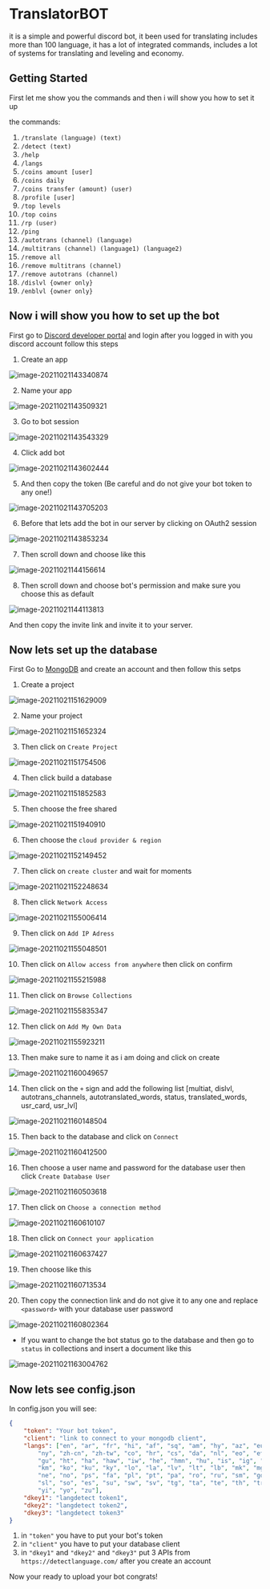 # TranslatorBOT

it is a simple and powerful discord bot, it been used for translating includes more than 100 language, it has a lot of integrated commands, includes a lot of systems for translating and leveling and economy.



## Getting Started

First let me show you the commands and then i will show you how to set it up

the commands:

1. <code>/translate (language) (text)</code>
2. <code>/detect (text)</code>
3. <code>/help</code>
4. <code>/langs</code>
5. <code>/coins amount [user]</code>
6. <code>/coins daily</code>
7. <code>/coins transfer (amount) (user)</code>
8. <code>/profile [user]</code>
9. <code>/top levels</code>
10. <code>/top coins</code>
11. <code>/rp (user)</code>
12. <code>/ping</code>
13. <code>/autotrans (channel) (language)</code>
14. <code>/multitrans (channel) (language1) (language2)</code>
15. <code>/remove all</code>
16. <code>/remove multitrans (channel)</code>
17. <code>/remove autotrans (channel)</code>
18. <code>/dislvl {owner only}</code>
19. <code>/enblvl {owner only}</code>



## Now i will show you how to set up the bot

First go to <a href='https://discord.com/developers/applications'>Discord developer portal</a> and login after you logged in with you discord account follow this steps

1. Create an app

![image-20211021143340874](.config/img/image-20211021143340874.png)

2. Name your app

![image-20211021143509321](.config/img/image-20211021143509321.png)

3. Go to bot session

![image-20211021143543329](.config/img/image-20211021143543329.png)

4. Click add bot

![image-20211021143602444](.config/img/image-20211021143602444.png)

5. And then copy the token (Be careful and do not give your bot token to any one!)

![image-20211021143705203](.config/img/image-20211021143705203.png)

6. Before that lets add the bot in our server by clicking on OAuth2 session

![image-20211021143853234](.config/img/image-20211021143853234.png)

7. Then scroll down and choose like this

![image-20211021144156614](.config/img/image-20211021144156614.png)

8. Then scroll down and choose bot's permission and make sure you choose this as default

![image-20211021144113813](.config/img/image-20211021144113813.png)

And then copy the invite link and invite it to your server.



## Now lets set up the database

First Go to <a href='https://www.mongodb.com/'>MongoDB</a> and create an account and then follow this setps

1. Create a project

![image-20211021151629009](.config/img/image-20211021151629009.png)

2. Name your project

![image-20211021151652324](.config/img/image-20211021151652324.png)

3. Then click on `Create Project`

![image-20211021151754506](.config/img/image-20211021151754506.png)

4. Then click build a database

![image-20211021151852583](.config/img/image-20211021151852583.png)

5. Then choose the free shared

![image-20211021151940910](.config/img/image-20211021151940910.png)

6. Then choose the `cloud provider & region`

![image-20211021152149452](.config/img/image-20211021152149452.png)

7. Then click on `create cluster` and wait for moments

![image-20211021152248634](.config/img/image-20211021152248634.png)

8. Then click `Network Access` 

![image-20211021155006414](.config/img/image-20211021155006414.png)

9. Then click on `Add IP Adress`

![image-20211021155048501](.config/img/image-20211021155048501.png)



10. Then click on `Allow access from anywhere` then click on confirm

![image-20211021155215988](.config/img/image-20211021155215988.png)

11. Then click on `Browse Collections`

![image-20211021155835347](.config/img/image-20211021155835347.png)

12. Then click on `Add My Own Data`

![image-20211021155923211](.config/img/image-20211021155923211.png)

13. Then make sure to name it as i am doing and click on create

![image-20211021160049657](.config/img/image-20211021160049657.png)

14. Then click on the `+` sign and add the following list [multiat, dislvl, autotrans_channels, autotranslated_words, status, translated_words, usr_card, usr_lvl]

![image-20211021160148504](.config/img/image-20211021160148504.png)

15. Then back to the database and click on `Connect`

![image-20211021160412500](.config/img/image-20211021160412500.png)

16. Then choose a user name and password for the database user then click `Create Database User`

![image-20211021160503618](.config/img/image-20211021160503618.png)

17. Then click on `Choose a connection method` 

![image-20211021160610107](.config/img/image-20211021160610107.png)

18. Then click on `Connect your application`

![image-20211021160637427](.config/img/image-20211021160637427.png)

19. Then choose like this

![image-20211021160713534](.config/img/image-20211021160713534.png)

20. Then copy the connection link and do not give it to any one and replace `<password>` with your database user password

![image-20211021160802364](.config/img/image-20211021160802364.png)



* If you want to change the bot status go to the database and then go to `status` in collections and insert a document like this

![image-20211021163004762](.config/img/image-20211021163004762.png)


## Now lets see config.json

In config.json you will see:

```json
{
    "token": "Your bot token",
    "client": "link to connect to your mongodb client",
    "langs": ["en", "ar", "fr", "hi", "af", "sq", "am", "hy", "az", "eu", "be", "bn", "bs", "bg", "ca", "ceb",
        "ny", "zh-cn", "zh-tw", "co", "hr", "cs", "da", "nl", "eo", "et", "tl", "fi", "fy", "gl", "ka", "de", "el",
        "gu", "ht", "ha", "haw", "iw", "he", "hmn", "hu", "is", "ig", "id", "ga", "it", "ja", "jw", "kn", "kk",
        "km", "ko", "ku", "ky", "lo", "la", "lv", "lt", "lb", "mk", "mg", "ms", "ml", "mt", "mi", "mr", "mn", "my",
        "ne", "no", "ps", "fa", "pl", "pt", "pa", "ro", "ru", "sm", "gd", "sr", "st", "sn", "sd", "si", "sk",
        "sl", "so", "es", "su", "sw", "sv", "tg", "ta", "te", "th", "tr", "uk", "ur", "uz", "vi", "cy", "xh",
        "yi", "yo", "zu"],
    "dkey1": "langdetect token1",
    "dkey2": "langdetect token2",
    "dkey3": "langdetect token3"
}
```

1. in `"token"` you have to put your bot's token 
2. in `"client"` you have to put your database client
3. in `"dkey1"` and `"dkey2"` and `"dkey3"` put 3 APIs from `https://detectlanguage.com/` after you create an account 

Now your ready to upload your bot congrats!
